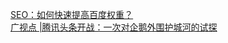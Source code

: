   
[SEO：如何快速提高百度权重？](http://www.dianyue.me/archives/872/yisom4unxszkhuum/)  
[广视点 |腾讯头条开战：一次对企鹅外围护城河的试探](http://www.dianyue.me/archives/781/ho8kkh6oq9wq0975/)